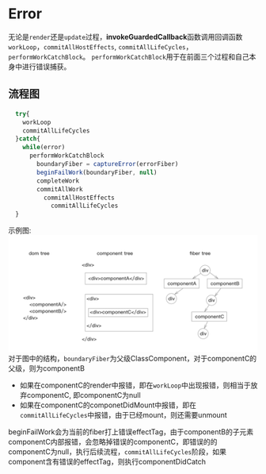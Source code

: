 # Error
无论是`render`还是`update`过程，**invokeGuardedCallback**函数调用回调函数`workLoop`，`commitAllHostEffects`, `commitAllLifeCycles`，`performWorkCatchBlock`。
`performWorkCatchBlock`用于在前面三个过程和自己本身中进行错误捕获。


## 流程图
```js
  try{
    workLoop
    commitAllLifeCycles
  }catch{
    while(error)
      performWorkCatchBlock
        boundaryFiber = captureError(errorFiber)
        beginFailWork(boundaryFiber, null)
        completeWork
        commitAllWork
          commitAllHostEffects
            commitAllLifeCycles
  }
```
示例图:   
![fiber-trees](./image/trees.png)   
对于图中的结构，`boundaryFiber`为父级ClassComponent，对于componentC的父级，则为componentB
* 如果在componentC的render中报错，即在`workLoop`中出现报错，则相当于放弃componentC, 即componentC为null
* 如果在componentC的componetDidMount中报错，即在`commitAllLifeCycles`中报错，由于已经mount，则还需要unmount   

beginFailWork会为当前的fiber打上错误effectTag，由于componentB的子元素componentC内部报错，会忽略掉错误的componentC，即错误的的componentC为null，执行后续流程，`commitAllLifeCycles`阶段，如果component含有错误的effectTag，则执行componentDidCatch

